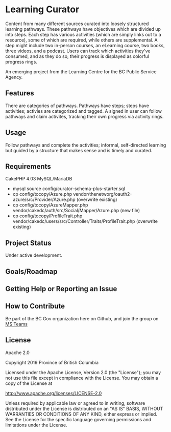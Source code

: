 # Learning Curator

Content from many different sources curated into loosely structured learning pathways. These pathways have objectives which are divided up into steps. Each step has various activities (which are simply links out to a resource), some of which are required, while others are supplemental. A step might include two in-person courses, an eLearning course, two books, three videos, and a podcast. Users can track which activities they've consumed, and as they do so, their progress is displayed as colorful progress rings.

An emerging project from the Learning Centre for the BC Public Service Agency.

## Features

There are categories of pathways. Pathways have steps; steps have activities; activies are categorized and tagged. A signed in user can follow pathways and claim activites, tracking their own progress via activity rings.

## Usage
Follow pathways and complete the activities; informal, self-directed learning but guided by a structure that makes sense and is timely and curated.

## Requirements

CakePHP 4.03
MySQL/MariaDB

- mysql source config/curator-schema-plus-starter.sql
- cp config/tocopy/Azure.php vendor/thenetworg/oauth2-azure/src/Provider/Azure.php (overwrite existing)
- cp config/tocopy/AzureMapper.php vendor/cakedc/auth/src/Social/Mapper/Azure.php (new file)
- cp config/tocopy/ProfileTrait.php vendor/cakedc/users/src/Controller/Traits/ProfileTrait.php (overwrite existing)

## Project Status

Under active development.

## Goals/Roadmap

## Getting Help or Reporting an Issue

## How to Contribute

Be part of the BC Gov organization here on Github, and join the group on [MS Teams](https://teams.microsoft.com/l/team/19%3a806e7ba6694e4bb1865bd3263084f80f%40thread.tacv2/conversations?groupId=08283480-3b33-45cd-ab68-0c9d6ede80e0&tenantId=6fdb5200-3d0d-4a8a-b036-d3685e359adc) 

## License
Apache 2.0

Copyright 2019 Province of British Columbia

Licensed under the Apache License, Version 2.0 (the "License");
you may not use this file except in compliance with the License.
You may obtain a copy of the License at 

http://www.apache.org/licenses/LICENSE-2.0

Unless required by applicable law or agreed to in writing, software
distributed under the License is distributed on an "AS IS" BASIS,
WITHOUT WARRANTIES OR CONDITIONS OF ANY KIND, either express or implied.
See the License for the specific language governing permissions and
limitations under the License.
